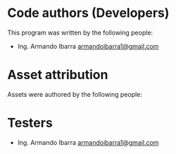 Code authors (Developers)
=========================

This program was written by the following people:
- Ing. Armando Ibarra <armandoibarra1@gmail.com>

Asset attribution
=================

Assets were authored by the following people:

Testers
=================
- Ing. Armando Ibarra <armandoibarra1@gmail.com>